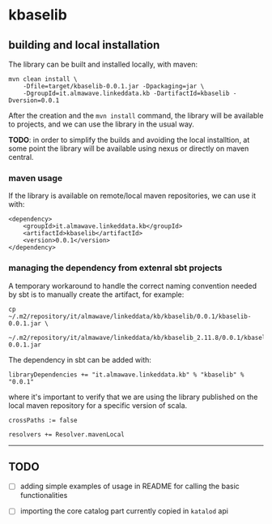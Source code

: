 kbaselib
==============

## building and local installation

The library can be built and installed locally, with maven:

```
mvn clean install \
	-Dfile=target/kbaselib-0.0.1.jar -Dpackaging=jar \
	-DgroupId=it.almawave.linkeddata.kb -DartifactId=kbaselib -Dversion=0.0.1 
```

After the creation and the `mvn install` command, the library will be available to projects, and we can use the library in the usual way.

**TODO**: in order to simplify the builds and avoiding the local installtion, at some point the library will be available using nexus or directly on maven central.

### maven usage

If the library is available on remote/local maven repositories, we can use it with:

```
<dependency>
	<groupId>it.almawave.linkeddata.kb</groupId>
	<artifactId>kbaselib</artifactId>
	<version>0.0.1</version>
</dependency>
```

### managing the dependency from extenral sbt projects

A temporary workaround to handle the correct naming convention needed by sbt is to manually create the artifact, for example:

```
cp	~/.m2/repository/it/almawave/linkeddata/kb/kbaselib/0.0.1/kbaselib-0.0.1.jar \
	~/.m2/repository/it/almawave/linkeddata/kb/kbaselib_2.11.8/0.0.1/kbaselib-0.0.1.jar
```

The dependency in sbt can be added with:

```
libraryDependencies += "it.almawave.linkeddata.kb" % "kbaselib" % "0.0.1" 
```

where it's important to verify that we are using the library published on the local maven repository for a specific version of scala.

```
crossPaths := false

resolvers += Resolver.mavenLocal
```

* * *

## TODO

- [ ] adding simple examples of usage in README for calling the basic functionalities
- [ ] importing the core catalog part currently copied in `katalod` api





